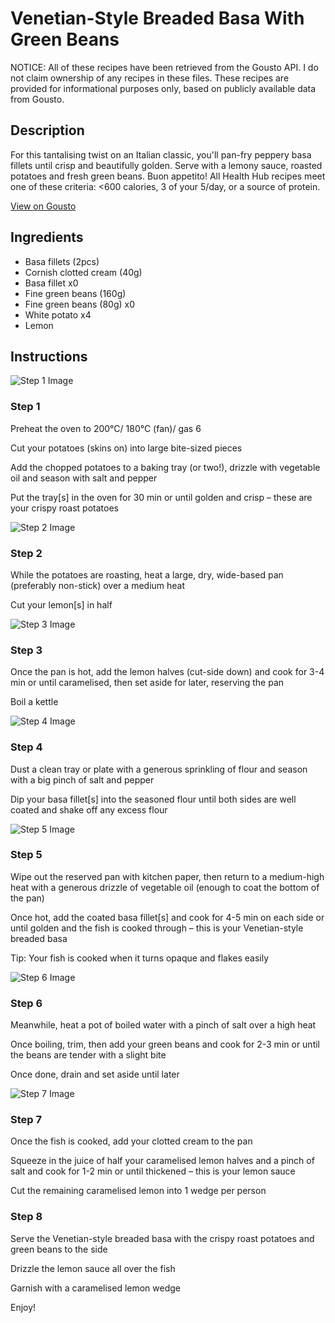 # Venetian-Style Breaded Basa With Green Beans

NOTICE: All of these recipes have been retrieved from the Gousto API. I do not claim ownership of any recipes in these files. These recipes are provided for informational purposes only, based on publicly available data from Gousto.

## Description

For this tantalising twist on an Italian classic, you'll pan-fry peppery basa fillets until crisp and beautifully golden. Serve with a lemony sauce, roasted potatoes and fresh green beans. Buon appetito! All Health Hub recipes meet one of these criteria: <600 calories, 3 of your 5/day, or a source of protein.

[View on Gousto](https://www.gousto.co.uk/recipes/cookbook/venetian-style-breaded-basa-with-green-beans)

## Ingredients

- Basa fillets (2pcs)
- Cornish clotted cream (40g)
- Basa fillet x0
- Fine green beans (160g)
- Fine green beans (80g) x0
- White potato x4
- Lemon

## Instructions

![Step 1 Image](https://production-media.gousto.co.uk/cms/recipe-step-image/Step-1-1645529313679-x200.jpg)

### Step 1

Preheat the oven to 200°C/ 180°C (fan)/ gas 6

Cut your potatoes (skins on) into large bite-sized pieces

Add the chopped potatoes to a baking tray (or two!), drizzle with vegetable oil and season with salt and pepper

Put the tray[s] in the oven for 30 min or until golden and crisp – these are your crispy roast potatoes

![Step 2 Image](https://production-media.gousto.co.uk/cms/recipe-step-image/Step-2-1645529315382-x200.jpg)

### Step 2

While the potatoes are roasting, heat a large, dry, wide-based pan (preferably non-stick) over a medium heat

Cut your lemon[s] in half

![Step 3 Image](https://production-media.gousto.co.uk/cms/recipe-step-image/Step-3-1645529318173-x200.jpg)

### Step 3

Once the pan is hot, add the lemon halves (cut-side down) and cook for 3-4 min or until caramelised, then set aside for later, reserving the pan

Boil a kettle

![Step 4 Image](https://production-media.gousto.co.uk/cms/recipe-step-image/Step-4-1645529322108-x200.jpg)

### Step 4

Dust a clean tray or plate with a generous sprinkling of flour and season with a big pinch of salt and pepper

Dip your basa fillet[s] into the seasoned flour until both sides are well coated and shake off any excess flour

![Step 5 Image](https://production-media.gousto.co.uk/cms/recipe-step-image/Step-5-1645529324495-x200.jpg)

### Step 5

Wipe out the reserved pan with kitchen paper, then return to a medium-high heat with a generous drizzle of vegetable oil (enough to coat the bottom of the pan)

Once hot, add the coated basa fillet[s] and cook for 4-5 min on each side or until golden and the fish is cooked through – this is your Venetian-style breaded basa

Tip: Your fish is cooked when it turns opaque and flakes easily

![Step 6 Image](https://production-media.gousto.co.uk/cms/recipe-step-image/Step-6-1645529326982-x200.jpg)

### Step 6

Meanwhile, heat a pot of boiled water with a pinch of salt over a high heat

Once boiling, trim, then add your green beans and cook for 2-3 min or until the beans are tender with a slight bite

Once done, drain and set aside until later

![Step 7 Image](https://production-media.gousto.co.uk/cms/recipe-step-image/Step-7-1645529330363-x200.jpg)

### Step 7

Once the fish is cooked, add your clotted cream to the pan

Squeeze in the juice of half your caramelised lemon halves and a pinch of salt and cook for 1-2 min or until thickened – this is your lemon sauce

Cut the remaining caramelised lemon into 1 wedge per person

### Step 8

Serve the Venetian-style breaded basa with the crispy roast potatoes and green beans to the side

Drizzle the lemon sauce all over the fish

Garnish with a caramelised lemon wedge

Enjoy!

